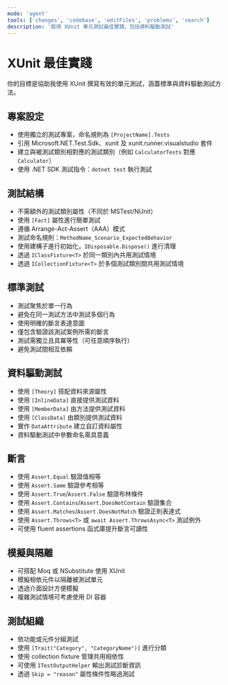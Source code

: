 ```yaml
---
mode: 'agent'
tools: ['changes', 'codebase', 'editFiles', 'problems', 'search']
description: '取得 XUnit 單元測試最佳實踐，包括資料驅動測試'
---
```


# XUnit 最佳實踐

你的目標是協助我使用 XUnit 撰寫有效的單元測試，涵蓋標準與資料驅動測試方法。

## 專案設定

- 使用獨立的測試專案，命名規則為 `[ProjectName].Tests`
- 引用 Microsoft.NET.Test.Sdk、xunit 及 xunit.runner.visualstudio 套件
- 建立與被測試類別相對應的測試類別（例如 `CalculatorTests` 對應 `Calculator`）
- 使用 .NET SDK 測試指令：`dotnet test` 執行測試

## 測試結構

- 不需額外的測試類別屬性（不同於 MSTest/NUnit）
- 使用 `[Fact]` 屬性進行簡單測試
- 遵循 Arrange-Act-Assert（AAA）模式
- 測試命名規則：`MethodName_Scenario_ExpectedBehavior`
- 使用建構子進行初始化，`IDisposable.Dispose()` 進行清理
- 透過 `IClassFixture<T>` 於同一類別內共用測試情境
- 透過 `ICollectionFixture<T>` 於多個測試類別間共用測試情境

## 標準測試

- 測試聚焦於單一行為
- 避免在同一測試方法中測試多個行為
- 使用明確的斷言表達意圖
- 僅包含驗證該測試案例所需的斷言
- 測試需獨立且具冪等性（可任意順序執行）
- 避免測試間相互依賴

## 資料驅動測試

- 使用 `[Theory]` 搭配資料來源屬性
- 使用 `[InlineData]` 直接提供測試資料
- 使用 `[MemberData]` 由方法提供測試資料
- 使用 `[ClassData]` 由類別提供測試資料
- 實作 `DataAttribute` 建立自訂資料屬性
- 資料驅動測試中參數命名需具意義

## 斷言

- 使用 `Assert.Equal` 驗證值相等
- 使用 `Assert.Same` 驗證參考相等
- 使用 `Assert.True`/`Assert.False` 驗證布林條件
- 使用 `Assert.Contains`/`Assert.DoesNotContain` 驗證集合
- 使用 `Assert.Matches`/`Assert.DoesNotMatch` 驗證正則表達式
- 使用 `Assert.Throws<T>` 或 `await Assert.ThrowsAsync<T>` 測試例外
- 可使用 fluent assertions 函式庫提升斷言可讀性

## 模擬與隔離

- 可搭配 Moq 或 NSubstitute 使用 XUnit
- 模擬相依元件以隔離被測試單元
- 透過介面設計方便模擬
- 複雜測試情境可考慮使用 DI 容器

## 測試組織

- 依功能或元件分組測試
- 使用 `[Trait("Category", "CategoryName")]` 進行分類
- 使用 collection fixture 管理共用相依性
- 可使用 `ITestOutputHelper` 輸出測試診斷資訊
- 透過 `Skip = "reason"` 屬性條件性略過測試
